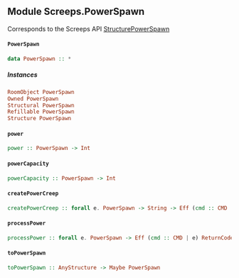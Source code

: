## Module Screeps.PowerSpawn

Corresponds to the Screeps API [StructurePowerSpawn](http://support.screeps.com/hc/en-us/articles/208436585-StructurePowerSpawn)

#### `PowerSpawn`

``` purescript
data PowerSpawn :: *
```

##### Instances
``` purescript
RoomObject PowerSpawn
Owned PowerSpawn
Structural PowerSpawn
Refillable PowerSpawn
Structure PowerSpawn
```

#### `power`

``` purescript
power :: PowerSpawn -> Int
```

#### `powerCapacity`

``` purescript
powerCapacity :: PowerSpawn -> Int
```

#### `createPowerCreep`

``` purescript
createPowerCreep :: forall e. PowerSpawn -> String -> Eff (cmd :: CMD | e) ReturnCode
```

#### `processPower`

``` purescript
processPower :: forall e. PowerSpawn -> Eff (cmd :: CMD | e) ReturnCode
```

#### `toPowerSpawn`

``` purescript
toPowerSpawn :: AnyStructure -> Maybe PowerSpawn
```


